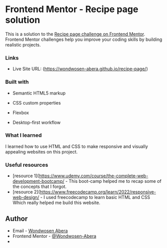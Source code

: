 # Frontend Mentor - Recipe page solution

This is a solution to the [Recipe page challenge on Frontend Mentor](https://www.frontendmentor.io/challenges/recipe-page-KiTsR8QQKm). Frontend Mentor challenges help you improve your coding skills by building realistic projects. 

### Links

- Live Site URL: (https://wondwosen-abera.github.io/recipe-page/)



### Built with

- Semantic HTML5 markup
- CSS custom properties
- Flexbox

- Desktop-first workflow



### What I learned
I learned how to use HTML and CSS to make responsive and visually appealing websites on this project.



### Useful resources

- [resource 1](https://www.udemy.com/course/the-complete-web-development-bootcamp/ - This boot-camp helped me to recap some of the concepts that I forgot. 
- [resource 2](https://www.freecodecamp.org/learn/2022/responsive-web-design/ - I used freecodecamp to learn basic HTML and CSS Which really helped me build this website.



## Author

- Email - [Wondwosen Abera](4wendelib@gmail.com)
- Frontend Mentor - [@Wondwosen-Abera](https://www.frontendmentor.io/profile/Wondwosen-Abera)
-



